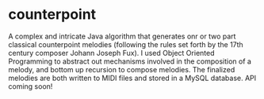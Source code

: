 # counterpoint

A complex and intricate Java algorithm that generates onr or two part classical counterpoint melodies (following the rules set forth by the 17th century composer Johann Joseph Fux). I used Object Oriented Programming to abstract out mechanisms involved in the composition of a melody, and bottom up recursion to compose melodies. The finalized melodies are both written to MIDI files and stored in a MySQL database. API coming soon! 
